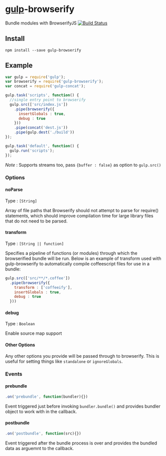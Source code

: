 [gulp](https://github.com/wearefractal/gulp)-browserify
===============

Bundle modules with BrowserifyJS
[![Build Status](https://travis-ci.org/deepak1556/gulp-browserify.png)](https://travis-ci.org/deepak1556/gulp-browserify)

## Install

```
npm install --save gulp-browserify
```

## Example

```javascript
var gulp = require('gulp');
var browserify = require('gulp-browserify');
var concat = require('gulp-concat');

gulp.task('scripts', function() {
  //single entry point to browserify
  gulp.src(['src/index.js'])
    .pipe(browserify({
      insertGlobals : true,
      debug : true
    }))
    .pipe(concat('dest.js'))
    .pipe(gulp.dest('./build'))
});

gulp.task('default', function() {
  gulp.run('scripts');
});
```

*Note* : Supports streams too, pass `{buffer : false}` as option to `gulp.src()`

### Options

#### noParse

Type : `[String]`

Array of file paths that Browserify should not attempt to parse for require() statements, which should improve compilation time for large library files that do not need to be parsed.

#### transform

Type : `[String || function]`

Specifies a pipeline of functions (or modules) through which the browserified bundle will be run. Below is an example of transform used with gulp-browserify to automatically compile coffeescript files for use in a bundle:

```javascript
gulp.src(['src/**/*.coffee'])
  .pipe(browserify({
    transform : ['coffeeify'],
    insertGlobals : true,
    debug : true
  }))
```

#### debug

Type : `Boolean`

Enable source map support

#### Other Options

Any other options you provide will be passed through to browserify. This is useful for setting things like `standalone` or `ignoreGlobals`.

### Events

#### prebundle

```javascript
.on('prebundle', function(bundler){})
```

Event triggered just before invoking `bundler.bundle()` and provides bundler object to work with in the callback.

#### postbundle

```javascript
.on('postbundle', function(src){})
```

Event triggered after the bundle process is over and provides the bundled data as arguemnt to the callback.
